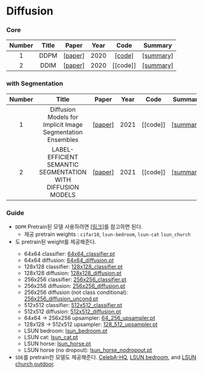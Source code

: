 # Diffusion

### Core

Number | Title | Paper | Year | Code | Summary
:---: | :---: | :---: | :---: | :---: | :---:
1 | DDPM | [[paper]](https://arxiv.org/abs/2006.11239) | 2020 | [[code]](https://github.com/kgh6784/Diffusion/tree/main/DDPM) | [[summary]](https://jihun222.notion.site/DDPM-40238918c6cc4ccc99ebb91e057f0c32)
2 | DDIM | [[paper]](https://arxiv.org/abs/2010.02502) | 2020 | [[code]] | [[summary]](https://jihun222.notion.site/DDIM-7b2234d8ea1b43b4802a75a3d1758869)


### with Segmentation

Number | Title | Paper | Year | Code | Summary
:---: | :---: | :---: | :---: | :---: | :---:
1 | Diffusion Models for Implicit Image Segmentation Ensembles | [[paper]](https://arxiv.org/pdf/2112.03145.pdf) | 2021 | [[code]] | [[summary]](https://jihun222.notion.site/Diffusion-Models-for-Implicit-Image-Segmentation-Ensembles-76b16eaf78894bde9e2b4d4275575196)
2 | LABEL-EFFICIENT SEMANTIC SEGMENTATION WITH DIFFUSION MODELS | [[paper]](https://arxiv.org/pdf/2112.03126v3.pdf) | 2021 | [[code]] | [[summary]](https://jihun222.notion.site/LABEL-EFFICIENT-SEMANTIC-SEGMENTATION-WITH-DIFFUSION-MODELS-2fa7010b23ee477c814de32812160326)


### Guide
- `DDPM` Pretrain된 모델 사용하려면 [[링크]](https://github.com/pesser/pytorch_diffusion)를 참고하면 된다.
  - 제공 pretrain weights : `cifar10`, `lsun-bedroom`, `lsun-cat` `lsun_church`
- <Diffusion Models Beat GANS on Image Synthesis.>도 pretrain된 weight를 제공해준다.
   * 64x64 classifier: [64x64_classifier.pt](https://openaipublic.blob.core.windows.net/diffusion/jul-2021/64x64_classifier.pt)
   * 64x64 diffusion: [64x64_diffusion.pt](https://openaipublic.blob.core.windows.net/diffusion/jul-2021/64x64_diffusion.pt)
   * 128x128 classifier: [128x128_classifier.pt](https://openaipublic.blob.core.windows.net/diffusion/jul-2021/128x128_classifier.pt)
   * 128x128 diffusion: [128x128_diffusion.pt](https://openaipublic.blob.core.windows.net/diffusion/jul-2021/128x128_diffusion.pt)
   * 256x256 classifier: [256x256_classifier.pt](https://openaipublic.blob.core.windows.net/diffusion/jul-2021/256x256_classifier.pt)
   * 256x256 diffusion: [256x256_diffusion.pt](https://openaipublic.blob.core.windows.net/diffusion/jul-2021/256x256_diffusion.pt)
   * 256x256 diffusion (not class conditional): [256x256_diffusion_uncond.pt](https://openaipublic.blob.core.windows.net/diffusion/jul-2021/256x256_diffusion_uncond.pt)
   * 512x512 classifier: [512x512_classifier.pt](https://openaipublic.blob.core.windows.net/diffusion/jul-2021/512x512_classifier.pt)
   * 512x512 diffusion: [512x512_diffusion.pt](https://openaipublic.blob.core.windows.net/diffusion/jul-2021/512x512_diffusion.pt)
   * 64x64 -&gt; 256x256 upsampler: [64_256_upsampler.pt](https://openaipublic.blob.core.windows.net/diffusion/jul-2021/64_256_upsampler.pt)
   * 128x128 -&gt; 512x512 upsampler: [128_512_upsampler.pt](https://openaipublic.blob.core.windows.net/diffusion/jul-2021/128_512_upsampler.pt)
   * LSUN bedroom: [lsun_bedroom.pt](https://openaipublic.blob.core.windows.net/diffusion/jul-2021/lsun_bedroom.pt)
   * LSUN cat: [lsun_cat.pt](https://openaipublic.blob.core.windows.net/diffusion/jul-2021/lsun_cat.pt)
   * LSUN horse: [lsun_horse.pt](https://openaipublic.blob.core.windows.net/diffusion/jul-2021/lsun_horse.pt)
   * LSUN horse (no dropout): [lsun_horse_nodropout.pt](https://openaipublic.blob.core.windows.net/diffusion/jul-2021/lsun_horse_nodropout.pt)
- `SDE`를 pretrain한 모델도 제공해준다.
  [CelebA-HQ](https://image-editing-test-12345.s3-us-west-2.amazonaws.com/checkpoints/celeba_hq.ckpt),
  [LSUN bedroom](https://image-editing-test-12345.s3-us-west-2.amazonaws.com/checkpoints/bedroom.ckpt),
  and [LSUN church outdoor](https://image-editing-test-12345.s3-us-west-2.amazonaws.com/checkpoints/church_outdoor.ckpt).
